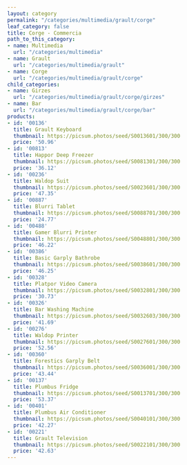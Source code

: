 ```yaml
---
layout: category
permalink: "/categories/multimedia/grault/corge"
leaf_category: false
title: Corge - Commercia
path_to_this_category:
- name: Multimedia
  url: "/categories/multimedia"
- name: Grault
  url: "/categories/multimedia/grault"
- name: Corge
  url: "/categories/multimedia/grault/corge"
child_categories:
- name: Girzes
  url: "/categories/multimedia/grault/corge/girzes"
- name: Bar
  url: "/categories/multimedia/grault/corge/bar"
products:
- id: '00136'
  title: Grault Keyboard
  thumbnail: https://picsum.photos/seed/S0013601/300/300
  price: '50.96'
- id: '00813'
  title: Happor Deep Freezer
  thumbnail: https://picsum.photos/seed/S0081301/300/300
  price: '36.12'
- id: '00236'
  title: Waldop Suit
  thumbnail: https://picsum.photos/seed/S0023601/300/300
  price: '47.35'
- id: '00887'
  title: Blurri Tablet
  thumbnail: https://picsum.photos/seed/S0088701/300/300
  price: '24.77'
- id: '00488'
  title: Gamer Blurri Printer
  thumbnail: https://picsum.photos/seed/S0048801/300/300
  price: '46.22'
- id: '00386'
  title: Basic Garply Bathrobe
  thumbnail: https://picsum.photos/seed/S0038601/300/300
  price: '46.25'
- id: '00328'
  title: Platpor Video Camera
  thumbnail: https://picsum.photos/seed/S0032801/300/300
  price: '30.73'
- id: '00326'
  title: Bar Washing Machine
  thumbnail: https://picsum.photos/seed/S0032603/300/300
  price: '41.69'
- id: '00276'
  title: Waldop Printer
  thumbnail: https://picsum.photos/seed/S0027601/300/300
  price: '52.56'
- id: '00360'
  title: Forestics Garply Belt
  thumbnail: https://picsum.photos/seed/S0036001/300/300
  price: '43.44'
- id: '00137'
  title: Plumbus Fridge
  thumbnail: https://picsum.photos/seed/S0013701/300/300
  price: '53.37'
- id: '00401'
  title: Plumbus Air Conditioner
  thumbnail: https://picsum.photos/seed/S0040101/300/300
  price: '42.27'
- id: '00221'
  title: Grault Television
  thumbnail: https://picsum.photos/seed/S0022101/300/300
  price: '42.63'
---
```

